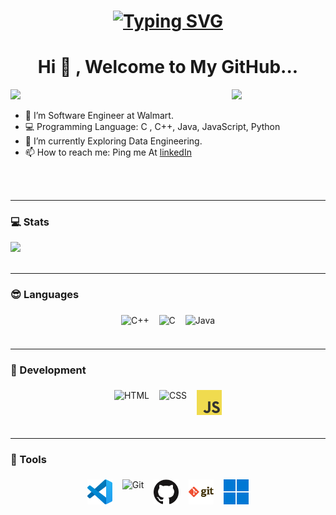 <!--### Hi there 👋 It's Aman

 - 💻 Programming Language: C, C++, Java
 - 📫 How to reach me: https://www.linkedin.com/in/aman-maurya-a26a721b2
<!--
**AmanMaurya27/AmanMaurya27** is a ✨ _special_ ✨ repository because its `README.md` (this file) appears on your GitHub profile.

Here are some ideas to get you started: -->

### <h1 align="center"> [![Typing SVG](https://readme-typing-svg.herokuapp.com?font=cursive&color=F7D927&center=true&vCenter=true&lines=Hi%2C+I'm+Aman+Maurya)](https://git.io/typing-svg) </h1>
<h1 align="center">Hi 👋 , Welcome to My GitHub...</h1>                  
<img src="https://visitor-badge.laobi.icu/badge?page_id=AmanMaurya27.AmanMaurya27">
<img src="https://media.giphy.com/media/JrZEc84OFlTYcRaqSx/giphy.gif" width="150" align="right"/>

- 🔭 I’m Software Engineer at Walmart.
- 💻 Programming Language: C , C++, Java, JavaScript, Python
- 🌱 I’m currently Exploring Data Engineering.
- 📫 How to reach me: Ping me At [linkedIn](https://www.linkedin.com/in/aman-maurya-a26a721b2)
<br />
<br />

---
<h3>💻 Stats</h3>
<img src="https://github-readme-stats.vercel.app/api?username=AmanMaurya27&show_icons=true&theme=merko&hide=issues">
<br />
<br />

---
<h3>😎 Languages</h3>
<p align="center">
 <img src="https://img.icons8.com/color/48/000000/c-plus-plus-logo.png" alt="C++" height="40" style="vertical-align:top; margin:6px"/>
 <img src="https://raw.githubusercontent.com/jmnote/z-icons/master/svg/c.svg" title="C"  height="40" style="vertical-align:top; margin:6px"/>
 <img src="https://raw.githubusercontent.com/jmnote/z-icons/master/svg/java.svg" title ="Java"
  height="40" style="vertical-align:top; margin:6px"/>
<br />
<br />

---
<h3>🔦 Development</h3> 
<p align="center">
 <img src="https://img.icons8.com/color/48/000000/html-5--v1.png" alt="HTML" height="40"  style="vertical-align:top; margin:6px"/>
 <img src="https://img.icons8.com/color/48/000000/css3.png" alt="CSS" height="40" style="vertical-align:top; margin:6px">
<img src="https://raw.githubusercontent.com/github/explore/80688e429a7d4ef2fca1e82350fe8e3517d3494d/topics/javascript/javascript.png" alt="Javascript" height="40" style="vertical-align:top; margin:6px">
<br />
<br />

---                                                                                       
<h3>🧰 Tools</h3> 
<p align="center">
<img src="https://raw.githubusercontent.com/github/explore/80688e429a7d4ef2fca1e82350fe8e3517d3494d/topics/visual-studio-code/visual-studio-code.png" alt="VS Code" height="40" style="vertical-align:top; margin:6px">
<img src="https://raw.githubusercontent.com/jmnote/z-icons/master/svg/git.svg" title="Git"  height="40" style="vertical-align:top; margin:6px">
<img src="https://raw.githubusercontent.com/github/explore/78df643247d429f6cc873026c0622819ad797942/topics/github/github.png" alt="Github" height="40" style="vertical-align:top; margin:6px ; color:white" >
<img src="https://raw.githubusercontent.com/github/explore/80688e429a7d4ef2fca1e82350fe8e3517d3494d/topics/git/git.png" alt="Git" height="40" style="vertical-align:top; margin:6px">
<img src="https://raw.githubusercontent.com/github/explore/80688e429a7d4ef2fca1e82350fe8e3517d3494d/topics/windows/windows.png" alt="Windows" height="40" style="vertical-align:top; margin:6px">
 
</p>





